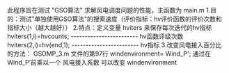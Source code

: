 此程序旨在测试 "GSO算法" 求解风电调度问题的性能，主函数为 main.m
    1.目的：测试"单独使用GSO算法"的搜索速度（评价指标：hv评价函数的评价次数和指标大小（越大越好））
    2.特点：定义变量 hviters 来保存每次迭代的hv指标
          hviters(1,i)=hvcounts;  ------------------------ hv函数评级次数
          hviters(2,i)=hv(end,1); ------------------------ hv指标
    3.改变风电接入百分比的方法：
          GSOMP_3.m 文件的第97行 windenvironment= Wind_P';
          通过在Wind_P’前乘以一个 风电接入系数  可以改变 windenvironment

